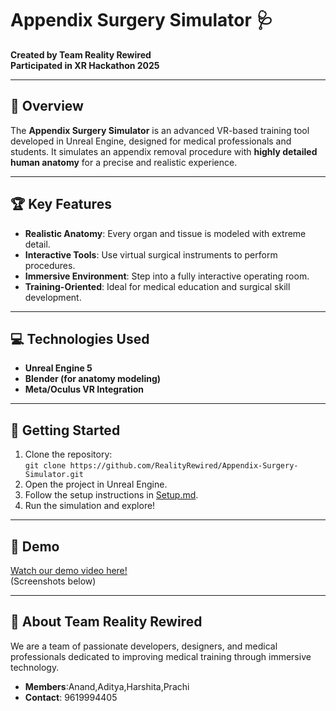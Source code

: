 # Appendix Surgery Simulator 🩺

**Created by Team Reality Rewired**  
**Participated in XR Hackathon 2025**

---

## 🌟 Overview
The **Appendix Surgery Simulator** is an advanced VR-based training tool developed in Unreal Engine, designed for medical professionals and students. It simulates an appendix removal procedure with **highly detailed human anatomy** for a precise and realistic experience.

---

## 🏆 Key Features
- **Realistic Anatomy**: Every organ and tissue is modeled with extreme detail.
- **Interactive Tools**: Use virtual surgical instruments to perform procedures.
- **Immersive Environment**: Step into a fully interactive operating room.
- **Training-Oriented**: Ideal for medical education and surgical skill development.

---

## 💻 Technologies Used
- **Unreal Engine 5**
- **Blender (for anatomy modeling)**
- **Meta/Oculus VR Integration**

---

## 🚀 Getting Started
1. Clone the repository:  
   `git clone https://github.com/RealityRewired/Appendix-Surgery-Simulator.git`
2. Open the project in Unreal Engine.
3. Follow the setup instructions in [Setup.md](./Documentation/Setup.md).
4. Run the simulation and explore!

---

## 🎥 Demo
[Watch our demo video here!](#)  
(Screenshots below)

---

## 👥 About Team Reality Rewired
We are a team of passionate developers, designers, and medical professionals dedicated to improving medical training through immersive technology.

- **Members**:Anand,Aditya,Harshita,Prachi
- **Contact**: 9619994405
